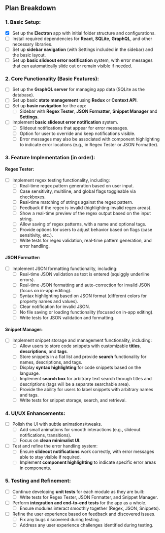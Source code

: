 
## **Plan Breakdown**

### 1. **Basic Setup:**
- [x] Set up the **Electron** app with initial folder structure and configurations.
- [ ] Install required dependencies for **React**, **SQLite**, **GraphQL**, and other necessary libraries.
- [ ] Set up **sidebar navigation** (with Settings included in the sidebar) and the basic layout.
- [ ] Set up **basic slideout error notification** system, with error messages that can automatically slide out or remain visible if needed.
  
### 2. **Core Functionality (Basic Features):**
- [ ] Set up the **GraphQL server** for managing app data (SQLite as the database).
- [ ] Set up basic **state management** using **Redux** or **Context API**.
- [ ] Set up **basic navigation** for the app:
  - [ ] Sidebar with **Regex Tester**, **JSON Formatter**, **Snippet Manager** and **Settings**.
- [ ] Implement **basic slideout error notification** system.
  - [ ] Slideout notifications that appear for error messages.
  - [ ] Option for user to override and keep notifications visible.
  - [ ] Error messages may also be associated with component highlighting to indicate error locations (e.g., in Regex Tester or JSON Formatter).
  
### 3. **Feature Implementation (in order):**

#### **Regex Tester**:
- [ ] Implement regex testing functionality, including:
  - [ ] Real-time regex pattern generation based on user input.
  - [ ] Case sensitivity, multiline, and global flags toggleable via checkboxes.
  - [ ] Real-time matching of strings against the regex pattern.
  - [ ] Feedback if the regex is invalid (highlighting invalid regex areas).
  - [ ] Show a real-time preview of the regex output based on the input string.
  - [ ] Allow saving of regex patterns, with a name and optional tags.
  - [ ] Provide options for users to adjust behavior based on flags (case sensitivity, etc.).
  - [ ] Write tests for regex validation, real-time pattern generation, and error handling.

#### **JSON Formatter**:
- [ ] Implement JSON formatting functionality, including:
  - [ ] Real-time JSON validation as text is entered (squiggly underline errors).
  - [ ] Real-time JSON formatting and auto-correction for invalid JSON (focus on in-app editing).
  - [ ] Syntax highlighting based on JSON format (different colors for property names and values).
  - [ ] Clear notification for invalid JSON.
  - [ ] No file saving or loading functionality (focused on in-app editing).
  - [ ] Write tests for JSON validation and formatting.

#### **Snippet Manager**:
- [ ] Implement snippet storage and management functionality, including:
  - [ ] Allow users to store code snippets with customizable **titles**, **descriptions**, and **tags**.
  - [ ] Store snippets in a flat list and provide **search** functionality for names, descriptions, and tags.
  - [ ] Display **syntax highlighting** for code snippets based on the language.
  - [ ] Implement **search box** for arbitrary text search through titles and descriptions (tags will be a separate searchable area).
  - [ ] Provide the ability for users to label snippets with arbitrary names and tags.
  - [ ] Write tests for snippet storage, search, and retrieval.

### 4. **UI/UX Enhancements:**
- [ ] Polish the UI with subtle animations/tweaks.
  - [ ] Add small animations for smooth interactions (e.g., slideout notifications, transitions).
  - [ ] Focus on **clean minimalist UI**.
- [ ] Test and refine the error handling system:
  - [ ] Ensure **slideout notifications** work correctly, with error messages able to stay visible if required.
  - [ ] Implement **component highlighting** to indicate specific error areas in components.

### 5. **Testing and Refinement:**
- [ ] Continue developing **unit tests** for each module as they are built:
  - [ ] Write tests for Regex Tester, JSON Formatter, and Snippet Manager.
- [ ] Perform **integration and end-to-end tests** for the app as a whole.
  - [ ] Ensure modules interact smoothly together (Regex, JSON, Snippets).
- [ ] Refine the user experience based on feedback and discovered issues.
  - [ ] Fix any bugs discovered during testing.
  - [ ] Address any user experience challenges identified during testing.
